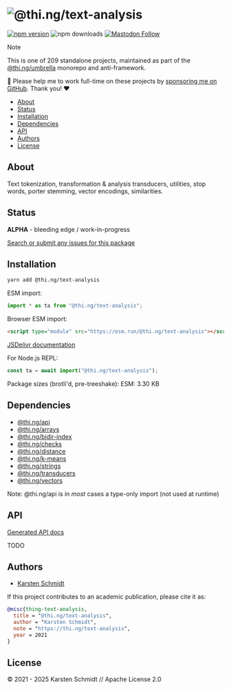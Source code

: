 <!-- This file is generated - DO NOT EDIT! -->
<!-- Please see: https://github.com/thi-ng/umbrella/blob/develop/CONTRIBUTING.md#changes-to-readme-files -->
# ![@thi.ng/text-analysis](https://raw.githubusercontent.com/thi-ng/umbrella/develop/assets/banners/thing-text-analysis.svg?b15f54da)

[![npm version](https://img.shields.io/npm/v/@thi.ng/text-analysis.svg)](https://www.npmjs.com/package/@thi.ng/text-analysis)
![npm downloads](https://img.shields.io/npm/dm/@thi.ng/text-analysis.svg)
[![Mastodon Follow](https://img.shields.io/mastodon/follow/109331703950160316?domain=https%3A%2F%2Fmastodon.thi.ng&style=social)](https://mastodon.thi.ng/@toxi)

> [!NOTE]
> This is one of 209 standalone projects, maintained as part
> of the [@thi.ng/umbrella](https://github.com/thi-ng/umbrella/) monorepo
> and anti-framework.
>
> 🚀 Please help me to work full-time on these projects by [sponsoring me on
> GitHub](https://github.com/sponsors/postspectacular). Thank you! ❤️

- [About](#about)
- [Status](#status)
- [Installation](#installation)
- [Dependencies](#dependencies)
- [API](#api)
- [Authors](#authors)
- [License](#license)

## About

Text tokenization, transformation & analysis transducers, utilities, stop words, porter stemming, vector encodings, similarities.

## Status

**ALPHA** - bleeding edge / work-in-progress

[Search or submit any issues for this package](https://github.com/thi-ng/umbrella/issues?q=%5Btext-analysis%5D+in%3Atitle)

## Installation

```bash
yarn add @thi.ng/text-analysis
```

ESM import:

```ts
import * as ta from "@thi.ng/text-analysis";
```

Browser ESM import:

```html
<script type="module" src="https://esm.run/@thi.ng/text-analysis"></script>
```

[JSDelivr documentation](https://www.jsdelivr.com/)

For Node.js REPL:

```js
const ta = await import("@thi.ng/text-analysis");
```

Package sizes (brotli'd, pre-treeshake): ESM: 3.30 KB

## Dependencies

- [@thi.ng/api](https://github.com/thi-ng/umbrella/tree/develop/packages/api)
- [@thi.ng/arrays](https://github.com/thi-ng/umbrella/tree/develop/packages/arrays)
- [@thi.ng/bidir-index](https://github.com/thi-ng/umbrella/tree/develop/packages/bidir-index)
- [@thi.ng/checks](https://github.com/thi-ng/umbrella/tree/develop/packages/checks)
- [@thi.ng/distance](https://github.com/thi-ng/umbrella/tree/develop/packages/distance)
- [@thi.ng/k-means](https://github.com/thi-ng/umbrella/tree/develop/packages/k-means)
- [@thi.ng/strings](https://github.com/thi-ng/umbrella/tree/develop/packages/strings)
- [@thi.ng/transducers](https://github.com/thi-ng/umbrella/tree/develop/packages/transducers)
- [@thi.ng/vectors](https://github.com/thi-ng/umbrella/tree/develop/packages/vectors)

Note: @thi.ng/api is in _most_ cases a type-only import (not used at runtime)

## API

[Generated API docs](https://docs.thi.ng/umbrella/text-analysis/)

TODO

## Authors

- [Karsten Schmidt](https://thi.ng)

If this project contributes to an academic publication, please cite it as:

```bibtex
@misc{thing-text-analysis,
  title = "@thi.ng/text-analysis",
  author = "Karsten Schmidt",
  note = "https://thi.ng/text-analysis",
  year = 2021
}
```

## License

&copy; 2021 - 2025 Karsten Schmidt // Apache License 2.0
